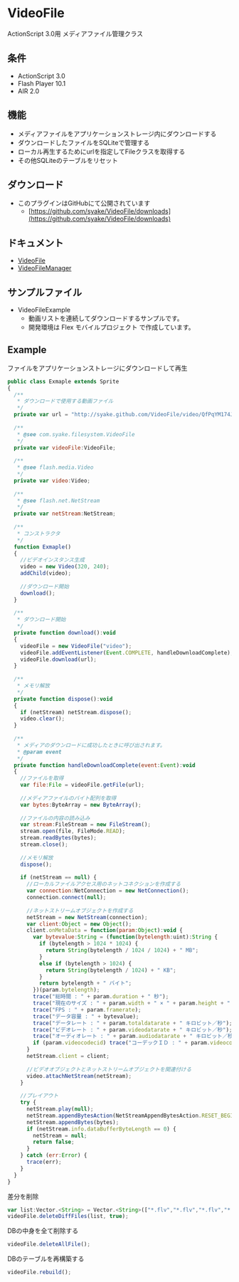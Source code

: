 VideoFile
=========

ActionScript 3.0用 メディアファイル管理クラス

条件
---------------
 * ActionScript 3.0
 * Flash Player 10.1
 * AIR 2.0

機能
---------------
 * メディアファイルをアプリケーションストレージ内にダウンロードする
 * ダウンロードしたファイルをSQLiteで管理する
 * ローカル再生するためにurlを指定してFileクラスを取得する
 * その他SQLiteのテーブルをリセット

ダウンロード
---------------
 * このプラグインはGitHubにて公開されています
    * [https://github.com/syake/VideoFile/downloads](https://github.com/syake/VideoFile/downloads)

ドキュメント
---------------
 * [VideoFile](http://syake.github.com/VideoFile/asdoc/com/syake/videofile/VideoFile.html "VideoFile")  
 * [VideoFileManager](http://syake.github.com/VideoFile/asdoc/com/syake/videofile/VideoFileManager.html "VideoFileManager")  

サンプルファイル
---------------
 * VideoFileExample
    * 動画リストを連続してダウンロードするサンプルです。
    * 開発環境は Flex モバイルプロジェクト で作成しています。 

Example
---------------

ファイルをアプリケーションストレージにダウンロードして再生
```javascript
public class Exmaple extends Sprite
{
  /**
   * ダウンロードで使用する動画ファイル
   */
  private var url = "http://syake.github.com/VideoFile/video/QfPqYM174JQ.flv";
  
  /**
   * @see com.syake.filesystem.VideoFile
   */
  private var videoFile:VideoFile;
  
  /**
   * @see flash.media.Video
   */
  private var video:Video;
  
  /**
   * @see flash.net.NetStream
   */
  private var netStream:NetStream;
  
  /**
   * コンストラクタ
   */
  function Exmaple()
  {
    //ビデオインスタンス生成
    video = new Video(320, 240);
    addChild(video);
    
    //ダウンロード開始
    download();
  }
  
  /**
   * ダウンロード開始
   */
  private function download():void
  {
    videoFile = new VideoFile("video");
    videoFile.addEventListener(Event.COMPLETE, handleDownloadComplete);
    videoFile.download(url);
  }
  
  /**
   * メモリ解放
   */
  private function dispose():void
  {
    if (netStream) netStream.dispose();
    video.clear();
  }
  
  /**
   * メディアのダウンロードに成功したときに呼び出されます。
   * @param event
   */
  private function handleDownloadComplete(event:Event):void
  {
    //ファイルを取得
    var file:File = videoFile.getFile(url);
    
    //メディアファイルのバイト配列を取得
    var bytes:ByteArray = new ByteArray();
    
    //ファイルの内容の読み込み
    var stream:FileStream = new FileStream();
    stream.open(file, FileMode.READ);
    stream.readBytes(bytes);
    stream.close();
    
    //メモリ解放
    dispose();
    
    if (netStream == null) {
      //ローカルファイルアクセス用のネットコネクションを作成する
      var connection:NetConnection = new NetConnection();
      connection.connect(null);
      
      //ネットストリームオブジェクトを作成する
      netStream = new NetStream(connection);
      var client:Object = new Object();
      client.onMetaData = function(param:Object):void {
        var bytevalue:String = (function(bytelength:uint):String {
          if (bytelength > 1024 * 1024) {
            return String(bytelength / 1024 / 1024) + " MB";
          }
          else if (bytelength > 1024) {
            return String(bytelength / 1024) + " KB";
          }
          return bytelength + " バイト";
        })(param.bytelength);
        trace("総時間 : " + param.duration + " 秒");
        trace("現在のサイズ : " + param.width + " × " + param.height + " ピクセル");
        trace("FPS : " + param.framerate);
        trace("データ容量 : " + bytevalue);
        trace("データレート : " + param.totaldatarate + " キロビット／秒");
        trace("ビデオレート : " + param.videodatarate + " キロビット／秒");
        trace("オーディオレート : " + param.audiodatarate + " キロビット／秒");
        if (param.videocodecid) trace("コーデックＩＤ : " + param.videocodecid);
      }
      netStream.client = client;
      
      //ビデオオブジェクトとネットストリームオブジェクトを関連付ける
      video.attachNetStream(netStream);
    }
    
    //プレイアウト
    try {
      netStream.play(null);
      netStream.appendBytesAction(NetStreamAppendBytesAction.RESET_BEGIN);
      netStream.appendBytes(bytes);
      if (netStream.info.dataBufferByteLength == 0) {
        netStream = null;
        return false;
      }
    } catch (err:Error) {
      trace(err);
    }
  }
}
```

差分を削除
```javascript
var list:Vector.<String> = Vector.<String>(["*.flv","*.flv","*.flv","*.flv","*.flv"]);
videoFile.deleteDiffFiles(list, true);
```

DBの中身を全て削除する
```javascript
videoFile.deleteAllFile();
```

DBのテーブルを再構築する
```javascript
videoFile.rebuild();
``` 

